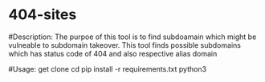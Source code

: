 # 404-sites

#Description:
  The purpoe of this tool is to find subdoamain which  might be vulneable to subdomain takeover.
  This tool finds possible subdomains which has status code of 404 and also respective alias domain
  
#Usage:
  get clone 
  cd 
  pip install -r requirements.txt
  python3
  
 
  
